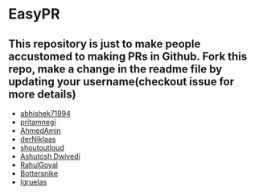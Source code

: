 # EasyPR


This repository is just to make people accustomed to making PRs in Github. Fork this repo, make a change in the readme file by
updating your username(checkout issue for more details)
--------------------------------------------------------------------------------------------------------------------------------

* [abhishek71994](https://github.com/abhishek71994)
* [pritamnegi](https://github.com/pritamnegi)
* [AhmedAmin](https://github.com/AhmedRedaAmin)
* [derNiklaas](https://github.com/derNiklaas)
* [shoutoutloud](https://github.com/shoutoutloud)
* [Ashutosh Dwivedi](https://github.com/kindacoder)
* [RahulGoyal](https://github.com/rahulgoyal911)
* [Bottersnike](https://github.com/Bottersnike)
* [lgruelas](https://github.com/lgruelas)
